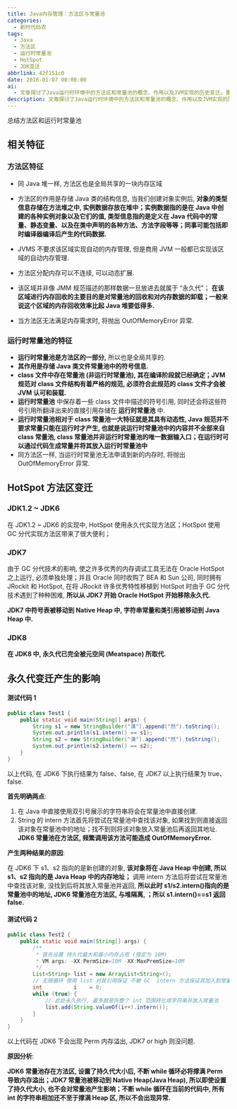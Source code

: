 ```yaml
---
title: Java内存管理：方法区与常量池
categories:
  - 新时代码农
tags:
  - Java
  - 方法区
  - 运行时常量池
  - HotSpot
  - JDK变迁
abbrlink: 42f151c0
date: 2016-01-07 00:00:00
ai:
  - 文章探讨了Java运行时环境中的方法区和常量池的概念、作用以及JVM实现的历史变迁。重点分析了方法区中的静态数据和类信息存储机制，同时讨论了运行时常量池在类文件与内存之间的动态交互。文章还详细描述了HotSpot虚拟机对方法区的改进过程，从JDK1.2到JDK7逐渐移除永久代，以及至JDK8时完全采用元空间替代永久代的情况。最后通过示例代码展示了不同版本JVM在处理字符串常量池操作时的行为差异，特别是关于全局符号引用和动态常量生成对内存管理的影响。
description: 文章探讨了Java运行时环境中的方法区和常量池的概念、作用以及JVM实现的历史变迁。重点分析了方法区中的静态数据和类信息存储机制，同时讨论了运行时常量池在类文件与内存之间的动态交互。文章还详细描述了HotSpot虚拟机对方法区的改进过程，从JDK1.2到JDK7逐渐移除永久代，以及至JDK8时完全采用元空间替代永久代的情况。最后通过示例代码展示了不同版本JVM在处理字符串常量池操作时的行为差异，特别是关于全局符号引用和动态常量生成对内存管理的影响。
---
```


总结方法区和运行时常量池

## 相关特征

### 方法区特征

- 同 Java 堆一样, 方法区也是全局共享的一块内存区域
- 方法区的作用是存储 Java 类的结构信息, 当我们创建对象实例后, **对象的类型信息存储在方法堆之中, 实例数据存放在堆中；实例数据指的是在 Java
  中创建的各种实例对象以及它们的值, 类型信息指的是定义在 Java
  代码中的常量、静态变量、以及在类中声明的各种方法、方法字段等等；同事可能包括即时编译器编译后产生的代码数据.**

- JVMS 不要求该区域实现自动的内存管理, 但是商用 JVM 一般都已实现该区域的自动内存管理.
- 方法区分配内存可以不连续, 可以动态扩展.
- 该区域并非像 JMM 规范描述的那样数据一旦放进去就属于 “永久代”； **在该区域进行内存回收的主要目的是对常量池的回收和对内存数据的卸载；一般来说这个区域的内存回收效率比起
  Java 堆要低得多.**
- 当方法区无法满足内存需求时, 将抛出 OutOfMemoryError 异常.

### 运行时常量池的特征

- **运行时常量池是方法区的一部分,** 所以也是全局共享的.
- **其作用是存储 Java 类文件常量池中的符号信息.**
- **class 文件中存在常量池 (非运行时常量池), 其在编译阶段就已经确定；JVM 规范对 class 文件结构有着严格的规范, 必须符合此规范的 class 文件才会被
  JVM 认可和装载.**
- **运行时常量池** 中保存着一些 class 文件中描述的符号引用, 同时还会将这些符号引用所翻译出来的直接引用存储在 **运行时常量池** 中.
- **运行时常量池相对于 class 常量池一大特征就是其具有动态性, Java 规范并不要求常量只能在运行时才产生, 也就是说运行时常量池中的内容并不全部来自
  class 常量池, class 常量池并非运行时常量池的唯一数据输入口；在运行时可以通过代码生成常量并将其放入运行时常量池中**
- 同方法区一样, 当运行时常量池无法申请到新的内存时, 将抛出 OutOfMemoryError 异常.

## HotSpot 方法区变迁

### JDK1.2 ~ JDK6

在 JDK1.2 ~ JDK6 的实现中, HotSpot 使用永久代实现方法区；HotSpot 使用 GC 分代实现方法区带来了很大便利；

### JDK7

由于 GC 分代技术的影响, 使之许多优秀的内存调试工具无法在 Oracle HotSpot 之上运行, 必须单独处理；并且 Oracle 同时收购了 BEA 和 Sun 公司, 同时拥有
JRockit 和 HotSpot, 在将 JRockit 许多优秀特性移植到 HotSpot 时由于 GC 分代技术遇到了种种困难, **所以从 JDK7 开始 Oracle HotSpot
开始移除永久代.**

**JDK7 中符号表被移动到 Native Heap 中, 字符串常量和类引用被移动到 Java Heap 中.**

### JDK8

**在 JDK8 中, 永久代已完全被元空间 (Meatspace) 所取代.**

## 永久代变迁产生的影响

#### 测试代码 1

```java
public class Test1 {
    public static void main(String[] args) {
        String s1 = new StringBuilder("漠").append("然").toString();
        System.out.println(s1.intern() == s1);
        String s2 = new StringBuilder("漠").append("然").toString();
        System.out.println(s2.intern() == s2);
    }
}
```

以上代码, 在 JDK6 下执行结果为 false、false, 在 JDK7 以上执行结果为 true、false.

**首先明确两点**:

1. 在 Java 中直接使用双引号展示的字符串将会在常量池中直接创建.
2. String 的 intern 方法首先将尝试在常量池中查找该对象,
   如果找到则直接返回该对象在常量池中的地址；找不到则将该对象放入常量池后再返回其地址. **JDK6 常量池在方法区, 频繁调用该方法可能造成
   OutOfMemoryError.**

**产生两种结果的原因**:

在 JDK6 下 s1、s2 指向的是新创建的对象, **该对象将在 Java Heap 中创建, 所以 s1、s2 指向的是 Java Heap 中的内存地址；** 调用 intern
方法后将尝试在常量池中查找该对象, 没找到后将其放入常量池并返回, **所以此时 s1/s2.intern()指向的是常量池中的地址, JDK6 常量池在方法区,
与堆隔离, ；所以 s1.intern()==s1 返回 false.**

#### 测试代码 2

```java
public class Test2 {
    public static void main(String[] args) {
        /**
         * 首先设置 持久代最大和最小内存占用 (限定为 10M)
         * VM args: -XX:PermSize=10M -XX:MaxPremSize=10M
         */
        List<String> list = new ArrayList<String>();
        // 无限循环 使用 list 对其引用保证 不被 GC  intern 方法保证其加入到常量池中
        int          i    = 0;
        while (true) {
            // 此处永久执行, 最多就是将整个 int 范围转化成字符串并放入常量池
            list.add(String.valueOf(i++).intern());
        }
    }
}
```

以上代码在 JDK6 下会出现 Perm 内存溢出, JDK7 or high 则没问题.

**原因分析**:

**JDK6 常量池存在方法区, 设置了持久代大小后, 不断 while 循环必将撑满 Perm 导致内存溢出；JDK7 常量池被移动到 Native Heap(Java Heap),
所以即使设置了持久代大小, 也不会对常量池产生影响；不断 while 循环在当前的代码中, 所有 int 的字符串相加还不至于撑满 Heap 区,
所以不会出现异常.**
